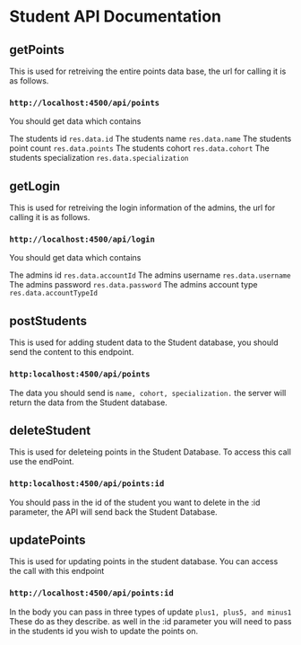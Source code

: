 # Student API Documentation

## getPoints

This is used for retreiving the entire points data base, the url for calling it is as follows.

### `http://localhost:4500/api/points`

You should get data which contains

The students id `res.data.id`
The students name `res.data.name`
The students point count `res.data.points`
The students cohort `res.data.cohort`
The students specialization `res.data.specialization`

## getLogin

This is used for retreiving the login information of the admins, the url for calling it is as follows.

### `http://localhost:4500/api/login`

You should get data which contains

The admins id `res.data.accountId`
The admins username `res.data.username`
The admins password `res.data.password`
The admins account type `res.data.accountTypeId`

## postStudents

This is used for adding student data to the Student database, you should send the content to this endpoint.

### `http:localhost:4500/api/points`

The data you should send is `name, cohort, specialization.` the server will return the data from the Student database.

## deleteStudent

This is used for deleteing points in the Student Database. To access this call use the endPoint.

### `http:localhost:4500/api/points:id`

You should pass in the id of the student you want to delete in the :id parameter, the API will send back the Student Database.

## updatePoints

This is used for updating points in the student database. You can access the call with this endpoint

### `http://localhost:4500/api/points:id`

In the body you can pass in three types of update `plus1, plus5, and minus1` These do as they describe. as well in the :id parameter you will need to pass in the students id you wish to update the points on.

